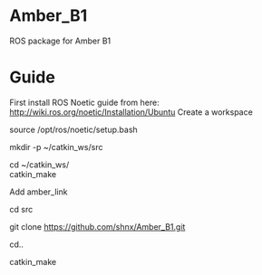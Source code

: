 # Amber_B1
ROS package for Amber B1


# Guide
 First install ROS Noetic guide from here: http://wiki.ros.org/noetic/Installation/Ubuntu
 Create a workspace 
 
 source /opt/ros/noetic/setup.bash 
 
 mkdir -p ~/catkin_ws/src 
 
 cd ~/catkin_ws/  
 catkin_make 
 
 
 Add amber_link 
 
 cd src 
 
 git clone https://github.com/shnx/Amber_B1.git
 
 cd.. 
 
 catkin_make  
 



